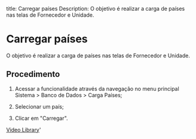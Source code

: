 title:  Carregar países 
Description: O objetivo é realizar a carga de países nas telas de Fornecedor e Unidade. 
# Carregar países
O objetivo é realizar a carga de países nas telas de Fornecedor e Unidade.

Procedimento
------------

1.  Acessar a funcionalidade através da navegação no menu principal
    Sistema \> Banco de Dados \> Carga Países;

2.  Selecionar um país;

3.  Clicar em "Carregar".

<i class='fa fa-youtube-play  fa-2x' style='color:#97ce17;vertical-align: middle;'> </i> [Video Library](https://www.youtube.com/playlist?list=PLB5qK2uzf2RNFxIQxcRXE47dvh_IXv3Jd)'

<!-- !!! tip "About"

    <b>Product/Version:</b> CITSmart | 9.00 &nbsp;&nbsp;
    <b>Updated:</b>01/21/2019 - Larissa Lourenço

